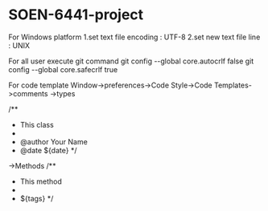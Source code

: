 # SOEN-6441-project
For Windows platform
1.set text file encoding : UTF-8
2.set new text file line : UNIX

For all user 
execute git command
git config --global core.autocrlf false
git config --global core.safecrlf true

For code template
Window->preferences->Code Style->Code Templates->comments
->types

/**
 * This class
 * 
 * @author Your Name
 * @date ${date}
 */
 
 ->Methods
 /**
  * This method
  * 
  * ${tags}
  */
